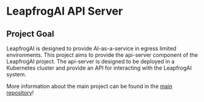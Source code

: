 # LeapfrogAI API Server

## Project Goal

LeapfrogAI is designed to provide AI-as-a-service in egress limited environments. This project aims to provide the api-server component of the LeapfrogAI project. The api-server is designed to be deployed in a Kubernetes cluster and provide an API for interacting with the LeapfrogAI system.

More information about the main project can be found in the [main repository](https://github.com/defenseunicorns/leapfrogai)!